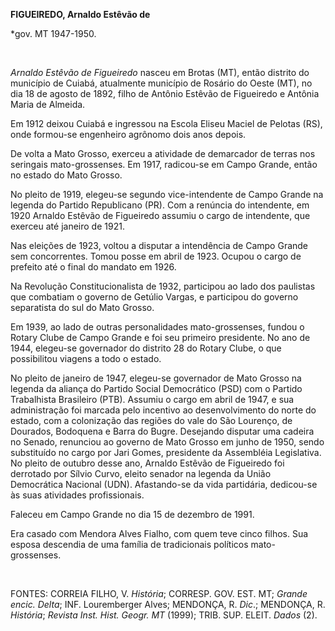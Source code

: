 **FIGUEIREDO, Arnaldo Estêvão de**

\*gov. MT 1947-1950.

 

*Arnaldo Estêvão de Figueiredo* nasceu em Brotas (MT), então distrito do
município de Cuiabá, atualmente município de Rosário do Oeste (MT), no
dia 18 de agosto de 1892, filho de Antônio Estêvão de Figueiredo e
Antônia Maria de Almeida.

Em 1912 deixou Cuiabá e ingressou na Escola Eliseu Maciel de Pelotas
(RS), onde formou-se engenheiro agrônomo dois anos depois.

De volta a Mato Grosso, exerceu a atividade de demarcador de terras nos
seringais mato-grossenses. Em 1917, radicou-se em Campo Grande, então no
estado do Mato Grosso.

No pleito de 1919, elegeu-se segundo vice-intendente de Campo Grande na
legenda do Partido Republicano (PR). Com a renúncia do intendente, em
1920 Arnaldo Estêvão de Figueiredo assumiu o cargo de intendente, que
exerceu até janeiro de 1921.

Nas eleições de 1923, voltou a disputar a intendência de Campo Grande
sem concorrentes. Tomou posse em abril de 1923. Ocupou o cargo de
prefeito até o final do mandato em 1926.

Na Revolução Constitucionalista de 1932, participou ao lado dos
paulistas que combatiam o governo de Getúlio Vargas, e participou do
governo separatista do sul do Mato Grosso.

Em 1939, ao lado de outras personalidades mato-grossenses, fundou o
Rotary Clube de Campo Grande e foi seu primeiro presidente. No ano de
1944, elegeu-se governador do distrito 28 do Rotary Clube, o que
possibilitou viagens a todo o estado.

No pleito de janeiro de 1947, elegeu-se governador de Mato Grosso na
legenda da aliança do Partido Social Democrático (PSD) com o Partido
Trabalhista Brasileiro (PTB). Assumiu o cargo em abril de 1947, e sua
administração foi marcada pelo incentivo ao desenvolvimento do norte do
estado, com a colonização das regiões do vale do São Lourenço, de
Dourados, Bodoquena e Barra do Bugre. Desejando disputar uma cadeira no
Senado, renunciou ao governo de Mato Grosso em junho de 1950, sendo
substituído no cargo por Jari Gomes, presidente da Assembléia
Legislativa. No pleito de outubro desse ano, Arnaldo Estêvão de
Figueiredo foi derrotado por Sílvio Curvo, eleito senador na legenda da
União Democrática Nacional (UDN). Afastando-se da vida partidária,
dedicou-se às suas atividades profissionais.

Faleceu em Campo Grande no dia 15 de dezembro de 1991.

Era casado com Mendora Alves Fialho, com quem teve cinco filhos. Sua
esposa descendia de uma família de tradicionais políticos
mato-grossenses.

 

FONTES: CORREIA FILHO, V. *História*; CORRESP. GOV. EST. MT; *Grande
encic. Delta*; INF. Louremberger Alves; MENDONÇA, R. *Dic*.; MENDONÇA,
R. *História*; *Revista Inst. Hist. Geogr. MT* (1999); TRIB. SUP. ELEIT.
*Dados* (2).

 
